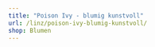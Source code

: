 ```yaml
---
title: "Poison Ivy - blumig kunstvoll"
url: /linz/poison-ivy-blumig-kunstvoll/
shop: Blumen
---
```

